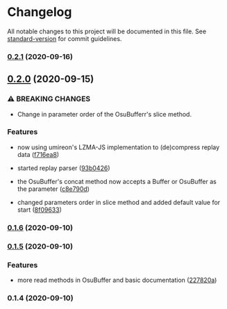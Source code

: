 # Changelog

All notable changes to this project will be documented in this file. See [standard-version](https://github.com/conventional-changelog/standard-version) for commit guidelines.

### [0.2.1](https://github.com/brunohpaiva/osu-parser/compare/v0.2.0...v0.2.1) (2020-09-16)

## [0.2.0](https://github.com/brunohpaiva/osu-parser/compare/v0.1.6...v0.2.0) (2020-09-15)


### ⚠ BREAKING CHANGES

* Change in parameter order of the OsuBufferr's slice method.

### Features

* now using umireon's LZMA-JS implementation to (de)compress replay data ([f716ea8](https://github.com/brunohpaiva/osu-parser/commit/f716ea8b30adf7bcf04366b62b59b418690f2544))
* started replay parser ([93b0426](https://github.com/brunohpaiva/osu-parser/commit/93b04261489611a0fd9d6f7e20624c6cfa895676))
* the OsuBuffer's concat method now accepts a Buffer or OsuBuffer as the parameter ([c8e790d](https://github.com/brunohpaiva/osu-parser/commit/c8e790d18da178fa281f24ba427b99646bfcd908))


* changed parameters order in slice method and added default value for start ([8f09633](https://github.com/brunohpaiva/osu-parser/commit/8f0963392d45c9b8b1b87ce46b2031f34a24bff3))

### [0.1.6](https://github.com/brunohpaiva/osu-parser/compare/v0.1.5...v0.1.6) (2020-09-10)

### [0.1.5](https://github.com/brunohpaiva/osu-parser/compare/v0.1.4...v0.1.5) (2020-09-10)


### Features

* more read methods in OsuBuffer and basic documentation ([227820a](https://github.com/brunohpaiva/osu-parser/commit/227820ab82928cf3698ab65a1d5a8fed8d061949))

### 0.1.4 (2020-09-10)
